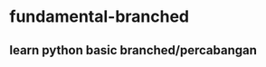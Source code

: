 # fundamental-branched
learn python basic branched/percabangan
---------------------------------------